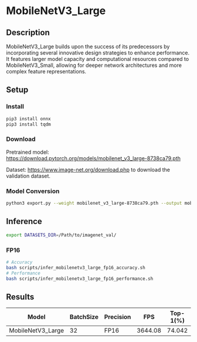 # MobileNetV3_Large

## Description

MobileNetV3_Large builds upon the success of its predecessors by incorporating several innovative design strategies to enhance performance. It features larger model capacity and computational resources compared to MobileNetV3_Small, allowing for deeper network architectures and more complex feature representations.

## Setup

### Install

```bash
pip3 install onnx
pip3 install tqdm
```

### Download

Pretrained model: <https://download.pytorch.org/models/mobilenet_v3_large-8738ca79.pth>

Dataset: <https://www.image-net.org/download.php> to download the validation dataset.

### Model Conversion

```bash
python3 export.py --weight mobilenet_v3_large-8738ca79.pth --output mobilenetv3_large.onnx
```

## Inference

```bash
export DATASETS_DIR=/Path/to/imagenet_val/
```

### FP16

```bash
# Accuracy
bash scripts/infer_mobilenetv3_large_fp16_accuracy.sh
# Performance
bash scripts/infer_mobilenetv3_large_fp16_performance.sh
```

## Results

Model             |BatchSize  |Precision |FPS      |Top-1(%) |Top-5(%)
------------------|-----------|----------|---------|---------|--------
MobileNetV3_Large |    32     |   FP16   | 3644.08 | 74.042  | 91.303
